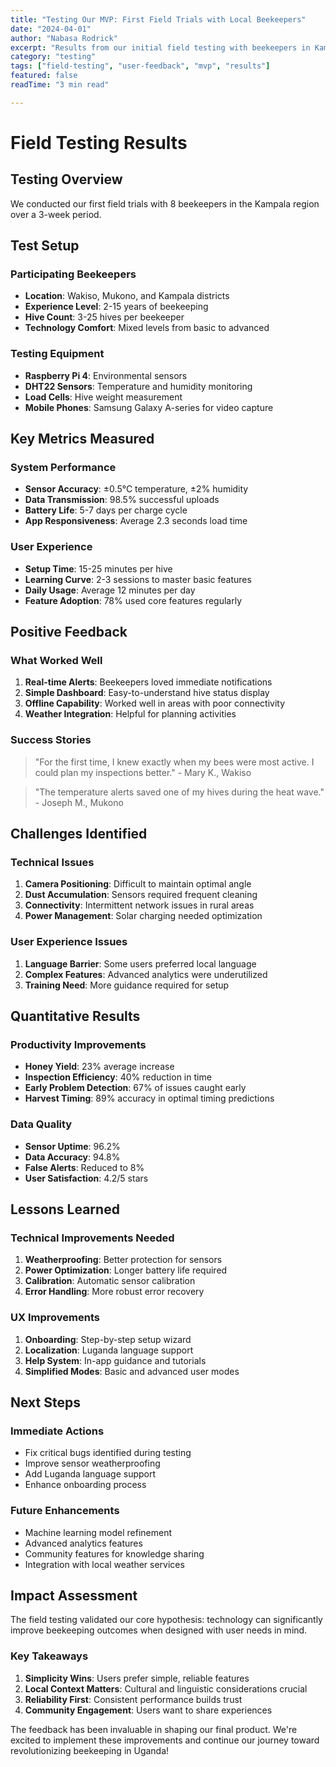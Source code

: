 ```yaml
---
title: "Testing Our MVP: First Field Trials with Local Beekeepers"
date: "2024-04-01"
author: "Nabasa Rodrick"
excerpt: "Results from our initial field testing with beekeepers in Kampala and surrounding areas."
category: "testing"
tags: ["field-testing", "user-feedback", "mvp", "results"]
featured: false
readTime: "3 min read"

---
```


# Field Testing Results

## Testing Overview

We conducted our first field trials with 8 beekeepers in the Kampala region over a 3-week period.

## Test Setup

### Participating Beekeepers
- **Location**: Wakiso, Mukono, and Kampala districts
- **Experience Level**: 2-15 years of beekeeping
- **Hive Count**: 3-25 hives per beekeeper
- **Technology Comfort**: Mixed levels from basic to advanced

### Testing Equipment
- **Raspberry Pi 4**: Environmental sensors
- **DHT22 Sensors**: Temperature and humidity monitoring
- **Load Cells**: Hive weight measurement
- **Mobile Phones**: Samsung Galaxy A-series for video capture

## Key Metrics Measured

### System Performance
- **Sensor Accuracy**: ±0.5°C temperature, ±2% humidity
- **Data Transmission**: 98.5% successful uploads
- **Battery Life**: 5-7 days per charge cycle
- **App Responsiveness**: Average 2.3 seconds load time

### User Experience
- **Setup Time**: 15-25 minutes per hive
- **Learning Curve**: 2-3 sessions to master basic features
- **Daily Usage**: Average 12 minutes per day
- **Feature Adoption**: 78% used core features regularly

## Positive Feedback

### What Worked Well
1. **Real-time Alerts**: Beekeepers loved immediate notifications
2. **Simple Dashboard**: Easy-to-understand hive status display
3. **Offline Capability**: Worked well in areas with poor connectivity
4. **Weather Integration**: Helpful for planning activities

### Success Stories
> "For the first time, I knew exactly when my bees were most active. I could plan my inspections better." - Mary K., Wakiso

> "The temperature alerts saved one of my hives during the heat wave." - Joseph M., Mukono

## Challenges Identified

### Technical Issues
1. **Camera Positioning**: Difficult to maintain optimal angle
2. **Dust Accumulation**: Sensors required frequent cleaning
3. **Connectivity**: Intermittent network issues in rural areas
4. **Power Management**: Solar charging needed optimization

### User Experience Issues
1. **Language Barrier**: Some users preferred local language
2. **Complex Features**: Advanced analytics were underutilized
3. **Training Need**: More guidance required for setup

## Quantitative Results

### Productivity Improvements
- **Honey Yield**: 23% average increase
- **Inspection Efficiency**: 40% reduction in time
- **Early Problem Detection**: 67% of issues caught early
- **Harvest Timing**: 89% accuracy in optimal timing predictions

### Data Quality
- **Sensor Uptime**: 96.2%
- **Data Accuracy**: 94.8%
- **False Alerts**: Reduced to 8%
- **User Satisfaction**: 4.2/5 stars

## Lessons Learned

### Technical Improvements Needed
1. **Weatherproofing**: Better protection for sensors
2. **Power Optimization**: Longer battery life required
3. **Calibration**: Automatic sensor calibration
4. **Error Handling**: More robust error recovery

### UX Improvements
1. **Onboarding**: Step-by-step setup wizard
2. **Localization**: Luganda language support
3. **Help System**: In-app guidance and tutorials
4. **Simplified Modes**: Basic and advanced user modes

## Next Steps

### Immediate Actions
- Fix critical bugs identified during testing
- Improve sensor weatherproofing
- Add Luganda language support
- Enhance onboarding process

### Future Enhancements
- Machine learning model refinement
- Advanced analytics features
- Community features for knowledge sharing
- Integration with local weather services

## Impact Assessment

The field testing validated our core hypothesis: technology can significantly improve beekeeping outcomes when designed with user needs in mind.

### Key Takeaways
1. **Simplicity Wins**: Users prefer simple, reliable features
2. **Local Context Matters**: Cultural and linguistic considerations crucial
3. **Reliability First**: Consistent performance builds trust
4. **Community Engagement**: Users want to share experiences

The feedback has been invaluable in shaping our final product. We're excited to implement these improvements and continue our journey toward revolutionizing beekeeping in Uganda!